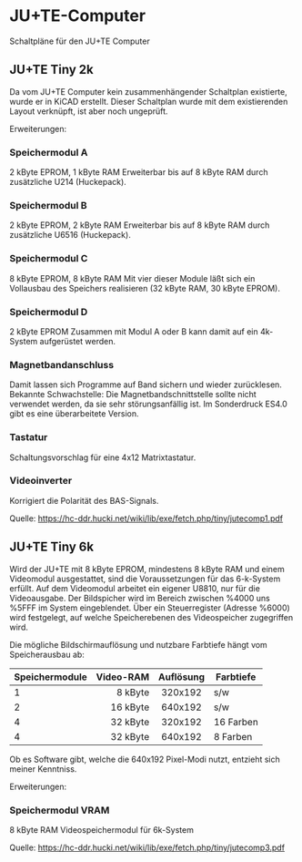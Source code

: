 # JU+TE-Computer
Schaltpläne für den JU+TE Computer


## JU+TE Tiny 2k
Da vom JU+TE Computer kein zusammenhängender Schaltplan existierte, wurde er in KiCAD erstellt.
Dieser Schaltplan wurde mit dem existierenden Layout verknüpft, ist aber noch ungeprüft.


Erweiterungen:

### Speichermodul A
2 kByte EPROM, 1 kByte RAM
Erweiterbar bis auf 8 kByte RAM durch zusätzliche U214 (Huckepack).

### Speichermodul B
2 kByte EPROM, 2 kByte RAM
Erweiterbar bis auf 8 kByte RAM durch zusätzliche U6516 (Huckepack).

### Speichermodul C
8 kByte EPROM, 8 kByte RAM
Mit vier dieser Module läßt sich ein Vollausbau des Speichers realisieren (32 kByte RAM, 30 kByte EPROM).

### Speichermodul D
2 kByte EPROM
Zusammen mit Modul A oder B kann damit auf ein 4k-System aufgerüstet werden.

### Magnetbandanschluss
Damit lassen sich Programme auf Band sichern und wieder zurücklesen.
Bekannte Schwachstelle: Die Magnetbandschnittstelle sollte nicht verwendet werden, da sie sehr störungsanfällig ist.
Im Sonderdruck ES4.0 gibt es eine überarbeitete Version.

### Tastatur
Schaltungsvorschlag für eine 4x12 Matrixtastatur.

### Videoinverter
Korrigiert die Polarität des BAS-Signals.

Quelle: https://hc-ddr.hucki.net/wiki/lib/exe/fetch.php/tiny/jutecomp1.pdf


## JU+TE Tiny 6k
Wird der JU+TE mit 8 kByte EPROM, mindestens 8 kByte RAM und einem Videomodul ausgestattet, sind die Voraussetzungen für das 6-k-System erfüllt.
Auf dem Videomodul arbeitet ein eigener U8810, nur für die Videoausgabe.
Der Bildspicher wird im Bereich zwischen %4000 uns %5FFF im System eingeblendet.
Über ein Steuerregister (Adresse %6000) wird festgelegt, auf welche Speicherebenen des Videospeicher zugegriffen wird.

Die mögliche Bildschirmauflösung und nutzbare Farbtiefe hängt vom Speicherausbau ab:

Speichermodule | Video-RAM | Auflösung | Farbtiefe
-------------- | --------: | :-------: | ---------
1              | 8 kByte   |  320x192  | s/w
2              | 16 kByte  |  640x192  | s/w
4              | 32 kByte  |  320x192  | 16 Farben   
4              | 32 kByte  |  640x192  | 8 Farben

Ob es Software gibt, welche die 640x192 Pixel-Modi nutzt, entzieht sich meiner Kenntniss.

Erweiterungen:

### Speichermodul VRAM
8 kByte RAM
Videospeichermodul für 6k-System

Quelle: https://hc-ddr.hucki.net/wiki/lib/exe/fetch.php/tiny/jutecomp3.pdf
